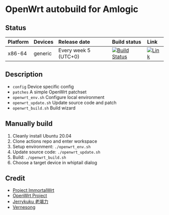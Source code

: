 # OpenWrt autobuild for Amlogic

## Status

| Platform | Devices | Release date | Build status | Link |
|:---------|:--------|:-------------|:-------------|:-----|
x86-64 | generic | Every week 5 (UTC+0) | [![Build Status](https://github.com/chencaidy/openwrt-actions/actions/workflows/amd64.yml/badge.svg)](https://github.com/chencaidy/openwrt-actions/actions/workflows/amd64.yml) | [![Link](https://img.shields.io/badge/Download-MEGA-blue)](https://mega.nz/folder/yFc3RY5Q#Qtbwdfx7PW0vNC-FuuLlnQ/folder/LEliFBiK)

## Description

* `config` Device specific config
* `patches` A simple OpenWrt patchset
* `openwrt_env.sh` Configure local environment
* `openwrt_update.sh` Update source code and patch
* `openwrt_build.sh` Build wizard

## Manually build

1. Cleanly install Ubuntu 20.04
2. Clone actions repo and enter workspace
3. Setup environment: `./openwrt_env.sh`
4. Update source code: `./openwrt_update.sh`
5. Build: `./openwrt_build.sh`
6. Choose a target device in whiptail dialog

## Credit

* [Project ImmortalWrt](https://github.com/immortalwrt/immortalwrt)
* [OpenWrt Project](https://github.com/openwrt/openwrt)
* [Jerrykuku 老竭力](https://github.com/jerrykuku)
* [Vernesong](https://github.com/vernesong)
